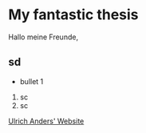 # My fantastic thesis


Hallo meine Freunde,

## sd

* bullet 1

1. sc
1. sc

[Ulrich Anders' Website](https://ulrich-anders.eu/)




